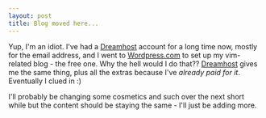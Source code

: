 ```yaml
---
layout: post
title: Blog moved here...
---
```

Yup, I'm an idiot.  I've had a <a href="http://dreamhost.com">Dreamhost</a> account for a long time now, mostly for the email address, and I went to <a href="http://wordpress.com">Wordpress.com</a> to set up my vim-related blog - the free one.  Why the hell would I do that??  <a href="http://dreamhost.com">Dreamhost</a> gives me the same thing, plus all the extras because I've <i>already paid for it</i>.  Eventually I clued in :)

I'll probably be changing some cosmetics and such over the next short while but the content should be staying the same - I'll just be adding more. 
